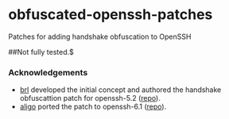 # obfuscated-openssh-patches
Patches for adding handshake obfuscation to OpenSSH


##Not fully tested.$


### Acknowledgements
- [brl](https://github.com/brl) developed the initial concept and authored the handshake obfuscattion patch
 for openssh-5.2 ([repo](https://github.com/brl/obfuscated-openssh)).
- [aligo](https://github.com/aligo) ported the patch to openssh-6.1 ([repo](https://github.com/aligo/obfuscated-openssh)).

